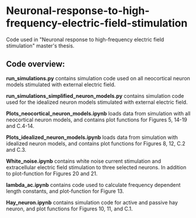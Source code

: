 # Neuronal-response-to-high-frequency-electric-field-stimulation

Code used in "Neuronal response to high-frequency electric field stimulation" master's thesis.

## Code overview:

**run_simulations.py** contains simulation code used on all neocortical neuron models stimulated with external electric field.

**run_simulations_simplified_neuron_models.py** contains simulation code used for the idealized neuron models stimulated with external electric field. 

**Plots_neocortical_neuron_models.ipynb** loads data from simulation with all neocortical neuron models, and contains plot functions for Figures 5, 14-19 and C.4-14.

**Plots_idealized_neuron_models.ipynb** loads data from simulation with idealized neuron models, and contains plot functions for Figures 8, 12, C.2 and C.3. 

**White_noise.ipynb** contains white noise current stimulation and extracellular electric field stimulation to three selected neurons. In addition to plot-function for Figures 20 and 21.

**lambda_ac.ipynb** contains code used to calculate frequency dependent length constants, and plot-function for Figure 13.

**Hay_neuron.ipynb** contains simulation code for active and passive hay neuron, and plot functions for Figures 10, 11, and C.1.

